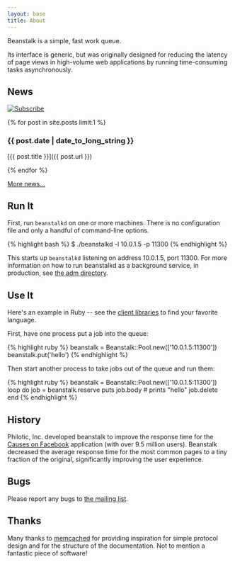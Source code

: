 ```yaml
---
layout: base
title: About
---
```


Beanstalk is a simple, fast work queue.

Its interface is generic, but was originally designed for reducing the latency
of page views in high-volume web applications by running time-consuming tasks
asynchronously.

## News

<div>
  <a id='feed' href='http://feeds.feedburner.com/beanstalkd'><img src='/img/feed-icon.png' alt='Subscribe' /></a>
</div>

{% for post in site.posts limit:1 %}

### {{ post.date | date_to_long_string }}

[{{ post.title }}]({{ post.url }})

{% endfor %}

[More news...](news.html)

## Run It

First, run `beanstalkd` on one or more machines. There is no configuration
file and only a handful of command-line options.

{% highlight bash %}
$ ./beanstalkd -l 10.0.1.5 -p 11300
{% endhighlight %}

This starts up `beanstalkd` listening on address 10.0.1.5, port 11300.
For more information on how to run beanstalkd as a background service,
in production, see [the adm directory][adm].

## Use It

Here's an example in Ruby -- see the [client libraries][] to find your
favorite language.

First, have one process put a job into the queue:

{% highlight ruby %}
beanstalk = Beanstalk::Pool.new(['10.0.1.5:11300'])
beanstalk.put('hello')
{% endhighlight %}

Then start another process to take jobs out of the queue and run them:

{% highlight ruby %}
beanstalk = Beanstalk::Pool.new(['10.0.1.5:11300'])
loop do
  job = beanstalk.reserve
  puts job.body # prints "hello"
  job.delete
end
{% endhighlight %}

## History

Philotic, Inc. developed beanstalk to improve the response time for the
[Causes on Facebook][cof] application (with over 9.5 million users). Beanstalk
decreased the average response time for the most common pages to a tiny
fraction of the original, significantly improving the user experience.

## Bugs

Please report any bugs to [the mailing list][mailinglist].

## Thanks

Many thanks to [memcached][memcached] for providing inspiration for simple
protocol design and for the structure of the documentation. Not to mention a
fantastic piece of software!

[cof]: http://apps.facebook.com/causes/
[mailinglist]: http://groups.google.com/group/beanstalk-talk
[memcached]: http://www.danga.com/memcached/
[client libraries]: https://github.com/beanstalkd/beanstalkd/wiki/Client-Libraries
[adm]: https://github.com/beanstalkd/beanstalkd/tree/master/adm
